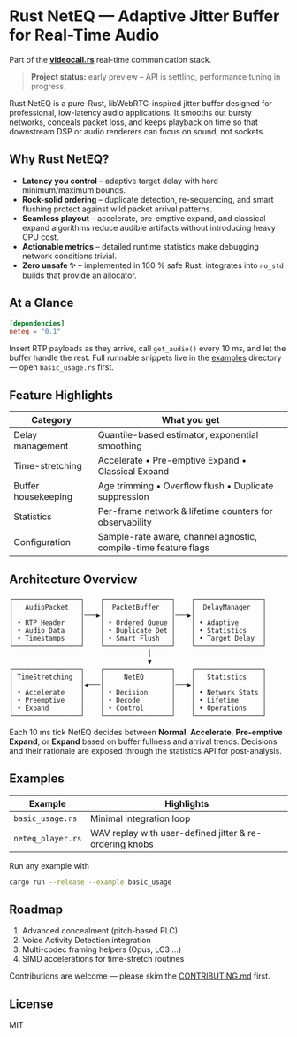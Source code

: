 # Rust NetEQ — Adaptive Jitter Buffer for Real-Time Audio

Part of the **[videocall.rs](https://github.com/security-union/videocall-rs)** real-time communication stack.

> **Project status:** early preview – API is settling, performance tuning in progress.

Rust NetEQ is a pure-Rust, libWebRTC-inspired jitter buffer designed for professional, low-latency audio applications. It smooths out bursty networks, conceals packet loss, and keeps playback on time so that downstream DSP or audio renderers can focus on sound, not sockets.

## Why Rust NetEQ?

* **Latency you control** – adaptive target delay with hard minimum/maximum bounds.
* **Rock-solid ordering** – duplicate detection, re-sequencing, and smart flushing protect against wild packet arrival patterns.
* **Seamless playout** – accelerate, pre-emptive expand, and classical expand algorithms reduce audible artifacts without introducing heavy CPU cost.
* **Actionable metrics** – detailed runtime statistics make debugging network conditions trivial.
* **Zero unsafe ✨** – implemented in 100 % safe Rust; integrates into `no_std` builds that provide an allocator.

## At a Glance

```toml
[dependencies]
neteq = "0.1"
```

Insert RTP payloads as they arrive, call `get_audio()` every 10 ms, and let the buffer handle the rest.  Full runnable snippets live in the [examples](examples) directory — open `basic_usage.rs` first.

## Feature Highlights

| Category             | What you get                                                    |
|----------------------|-----------------------------------------------------------------|
| Delay management     | Quantile-based estimator, exponential smoothing                 |
| Time-stretching      | Accelerate • Pre-emptive Expand • Classical Expand              |
| Buffer housekeeping  | Age trimming • Overflow flush • Duplicate suppression           |
| Statistics           | Per-frame network & lifetime counters for observability         |
| Configuration        | Sample-rate aware, channel agnostic, compile-time feature flags |


## Architecture Overview

```
┌─────────────────┐    ┌─────────────────┐    ┌─────────────────┐
│   AudioPacket   │    │  PacketBuffer   │    │  DelayManager   │
│                 │───▶│                 │───▶│                 │
│ • RTP Header    │    │ • Ordered Queue │    │ • Adaptive      │
│ • Audio Data    │    │ • Duplicate Det │    │ • Statistics    │
│ • Timestamps    │    │ • Smart Flush   │    │ • Target Delay  │
└─────────────────┘    └─────────────────┘    └─────────────────┘
                                   │
                                   ▼
┌─────────────────┐    ┌─────────────────┐    ┌─────────────────┐
│ TimeStretching  │    │     NetEQ       │    │   Statistics    │
│                 │◀───│                 │───▶│                 │
│ • Accelerate    │    │ • Decision      │    │ • Network Stats │
│ • Preemptive    │    │ • Decode        │    │ • Lifetime      │
│ • Expand        │    │ • Control       │    │ • Operations    │
└─────────────────┘    └─────────────────┘    └─────────────────┘
```

Each 10 ms tick NetEQ decides between **Normal**, **Accelerate**, **Pre-emptive Expand**, or **Expand** based on buffer fullness and arrival trends.  Decisions and their rationale are exposed through the statistics API for post-analysis.

## Examples

| Example              | Highlights                                              |
|----------------------|---------------------------------------------------------|
| `basic_usage.rs`     | Minimal integration loop                                |
| `neteq_player.rs`    | WAV replay with user-defined jitter & re-ordering knobs |

Run any example with

```bash
cargo run --release --example basic_usage
```

## Roadmap

1. Advanced concealment (pitch-based PLC)
2. Voice Activity Detection integration
3. Multi-codec framing helpers (Opus, LC3 …)
4. SIMD accelerations for time-stretch routines

Contributions are welcome — please skim the [CONTRIBUTING.md](CONTRIBUTING.md) first.

## License

MIT